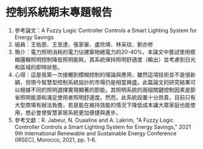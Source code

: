 # 控制系統期末專題報告
1. 參考論文：A Fuzzy Logic Controller Controls a Smart Lighting System for Energy Savings
2. 組員：王佑恩、王昱達、張家豪、盧欣靖、林采玟、劉亦修
3. 簡介：電力照明消耗的電力佔建築物總電力的20-40%，本論文中嘗試使用模糊邏輯照明控制降低照明能耗，其系統保持照明舒適度（輸出）並考慮到日光和區域的即時狀態。
4. 心得：這是我第一次接觸到模糊控制的理論與應用，雖然這項技術並不是很新穎，但現今智慧型控制系統設計的市場仍是相當興盛。此篇論文的研究結果可以根據不同的照明選擇實現顯著的節能，其照明系統的兩個關鍵控制因素是節省照明能源和滿足使用者照明舒適度。然而，此系統設置十分昂貴，目前只有大型商場有辦法負擔，若是能在維持效能的情況下降低成本讓大眾家庭也能使用，想必會使智慧家居系統更加便捷與進步。
5. 參考文獻：R. Jabeur, N. Ouaaline and A. Lakrim, "A Fuzzy Logic Controller Controls a Smart Lighting System for Energy Savings," 2021 9th International Renewable and Sustainable Energy Conference (IRSEC), Morocco, 2021, pp. 1-6.
